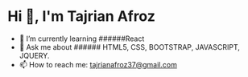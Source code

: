 # Hi 👋, I'm Tajrian Afroz





- 🌱 I’m currently learning ######React
- 💬 Ask me about ###### HTML5, CSS, BOOTSTRAP, JAVASCRIPT, JQUERY.
- 📫 How to reach me: tajrianafroz37@gmail.com
